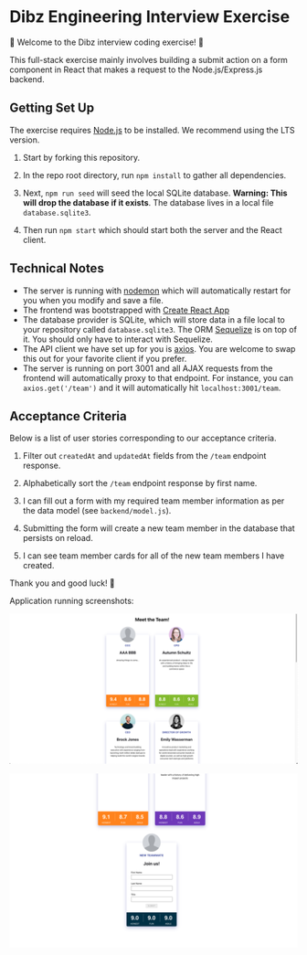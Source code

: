 # Dibz Engineering Interview Exercise

💫 Welcome to the Dibz interview coding exercise! 🎉

This full-stack exercise mainly involves building a submit action on a form component in React that makes a request to the Node.js/Express.js backend.

## Getting Set Up

The exercise requires [Node.js](https://nodejs.org/en/) to be installed. We recommend using the LTS version.

1. Start by forking this repository.

1. In the repo root directory, run `npm install` to gather all dependencies.

1. Next, `npm run seed` will seed the local SQLite database. **Warning: This will drop the database if it exists**. The database lives in a local file `database.sqlite3`.

1. Then run `npm start` which should start both the server and the React client.

## Technical Notes

- The server is running with [nodemon](https://nodemon.io/) which will automatically restart for you when you modify and save a file.
- The frontend was bootstrapped with [Create React App](https://facebook.github.io/create-react-app/docs/getting-started)
- The database provider is SQLite, which will store data in a file local to your repository called `database.sqlite3`. The ORM [Sequelize](http://docs.sequelizejs.com/) is on top of it. You should only have to interact with Sequelize.
- The API client we have set up for you is [axios](https://github.com/axios/axios). You are welcome to swap this out for your favorite client if you prefer.
- The server is running on port 3001 and all AJAX requests from the frontend will automatically proxy to that endpoint. For instance, you can `axios.get('/team')` and it will automatically hit `localhost:3001/team`.

## Acceptance Criteria

Below is a list of user stories corresponding to our acceptance criteria.

1. Filter out `createdAt` and `updatedAt` fields from the `/team` endpoint response.

1. Alphabetically sort the `/team` endpoint response by first name.

1. I can fill out a form with my required team member information as per the data model (see `backend/model.js`).

1. Submitting the form will create a new team member in the database that persists on reload.

1. I can see team member cards for all of the new team members I have created.

Thank you and good luck! 🙏

Application running screenshots: 

![alt text](./Screen%20Shot%202022-05-02%20at%2010.49.12%20PM.png)


![alt text](./Screen%20Shot%202022-05-02%20at%2010.49.25%20PM.png)